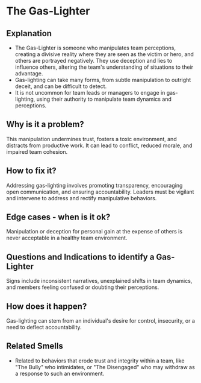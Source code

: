 # The Gas-Lighter
## Explanation
* The Gas-Lighter is someone who manipulates team perceptions, creating a divisive reality where they are seen as the victim or hero, and others are portrayed negatively. They use deception and lies to influence others, altering the team's understanding of situations to their advantage.
* Gas-lighting can take many forms, from subtle manipulation to outright deceit, and can be difficult to detect.
* It is not uncommon for team leads or managers to engage in gas-lighting, using their authority to manipulate team dynamics and perceptions.

## Why is it a problem?
This manipulation undermines trust, fosters a toxic environment, and distracts from productive work. It can lead to conflict, reduced morale, and impaired team cohesion.

## How to fix it?
Addressing gas-lighting involves promoting transparency, encouraging open communication, and ensuring accountability. Leaders must be vigilant and intervene to address and rectify manipulative behaviors.

## Edge cases - when is it ok?
Manipulation or deception for personal gain at the expense of others is never acceptable in a healthy team environment.

## Questions and Indications to identify a Gas-Lighter
Signs include inconsistent narratives, unexplained shifts in team dynamics, and members feeling confused or doubting their perceptions.

## How does it happen?
Gas-lighting can stem from an individual's desire for control, insecurity, or a need to deflect accountability.

## Related Smells
* Related to behaviors that erode trust and integrity within a team, like "The Bully" who intimidates, or "The Disengaged" who may withdraw as a response to such an environment.